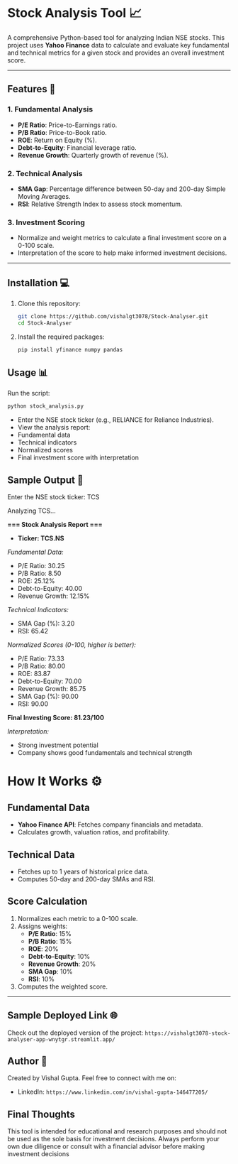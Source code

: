 # Stock Analysis Tool 📈

A comprehensive Python-based tool for analyzing Indian NSE stocks. This project uses **Yahoo Finance** data to calculate and evaluate key fundamental and technical metrics for a given stock and provides an overall investment score.

---

## Features 🚀

### 1. Fundamental Analysis
- **P/E Ratio**: Price-to-Earnings ratio.
- **P/B Ratio**: Price-to-Book ratio.
- **ROE**: Return on Equity (%).
- **Debt-to-Equity**: Financial leverage ratio.
- **Revenue Growth**: Quarterly growth of revenue (%).

### 2. Technical Analysis
- **SMA Gap**: Percentage difference between 50-day and 200-day Simple Moving Averages.
- **RSI**: Relative Strength Index to assess stock momentum.

### 3. Investment Scoring
- Normalize and weight metrics to calculate a final investment score on a 0-100 scale.
- Interpretation of the score to help make informed investment decisions.

---

## Installation 💻

1. Clone this repository:
   ```bash
   git clone https://github.com/vishalgt3078/Stock-Analyser.git
   cd Stock-Analyser
2. Install the required packages:
   ```bash
   pip install yfinance numpy pandas


## Usage 📊
Run the script:
```bash
python stock_analysis.py
```
- Enter the NSE stock ticker (e.g., RELIANCE for Reliance Industries).
- View the analysis report:
- Fundamental data
- Technical indicators
- Normalized scores
- Final investment score with interpretation

## Sample Output 📜
Enter the NSE stock ticker: TCS

Analyzing TCS...

**=== Stock Analysis Report ===**
- **Ticker: TCS.NS**

*Fundamental Data:*
- P/E Ratio: 30.25
- P/B Ratio: 8.50
- ROE: 25.12%
- Debt-to-Equity: 40.00
- Revenue Growth: 12.15%

*Technical Indicators:*
- SMA Gap (%): 3.20
- RSI: 65.42

*Normalized Scores (0-100, higher is better):*
- P/E Ratio: 73.33
- P/B Ratio: 80.00
- ROE: 83.87
- Debt-to-Equity: 70.00
- Revenue Growth: 85.75
- SMA Gap (%): 90.00
- RSI: 90.00

**Final Investing Score: 81.23/100**

*Interpretation:*
- Strong investment potential
- Company shows good fundamentals and technical strength


# How It Works ⚙️

## Fundamental Data  
- **Yahoo Finance API**: Fetches company financials and metadata.  
- Calculates growth, valuation ratios, and profitability.  

## Technical Data  
- Fetches up to 1 years of historical price data.  
- Computes 50-day and 200-day SMAs and RSI.  

## Score Calculation  
1. Normalizes each metric to a 0-100 scale.  
2. Assigns weights:  
   - **P/E Ratio**: 15%  
   - **P/B Ratio**: 15%  
   - **ROE**: 20%  
   - **Debt-to-Equity**: 10%  
   - **Revenue Growth**: 20%  
   - **SMA Gap**: 10%  
   - **RSI**: 10%  
3. Computes the weighted score.  

---
## Sample Deployed Link 🌐
Check out the deployed version of the project:
`https://vishalgt3078-stock-analyser-app-wnytgr.streamlit.app/`

## Author 👤
Created by Vishal Gupta. Feel free to connect with me on:
- LinkedIn: `https://www.linkedin.com/in/vishal-gupta-146477205/`
## Final Thoughts
This tool is intended for educational and research purposes and should not be used as the sole basis for investment decisions. Always perform your own due diligence or consult with a financial advisor before making investment decisions
